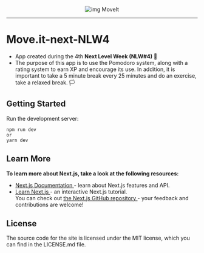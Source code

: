 
<p align="center">
  <img src="https://user-images.githubusercontent.com/51030560/108794224-24d43b00-7564-11eb-805a-4fb4dd34b9be.png" alt="img MoveIt" /> </p>
  
  <hr>
  
<h1> <strong> Move.it-next-NLW4 </strong> </h1>


- App created during the 4th <strong> Next Level Week (NLW#4) </strong>🚀
- The purpose of this app is to use the Pomodoro system, along with a rating system to earn XP and encourage its use. In addition, it is important to take a 5 minute break every 25 minutes and do an exercise, take a relaxed break. &#127987;


<h2> <strong> Getting Started </strong> </h2>

Run the development server:

```
npm run dev
or
yarn dev
```

<h2> <strong> Learn More </strong> </h2>

<strong> To learn more about Next.js, take a look at the following resources: </strong>

- <a href="https://nextjs.org/docs"> Next.js Documentation </a> - learn about Next.js features and API. <br>
- <a href="https://nextjs.org/learn/basics/create-nextjs-app"> Learn Next.js </a> - an interactive Next.js tutorial. <br>
You can check out <a href="https://github.com/vercel/next.js/"> the Next.js GitHub repository </a> - your feedback and contributions are welcome! <br>

<h2> <strong> License </strong> </h2>
The source code for the site is licensed under the MIT license, which you can find in the LICENSE.md file.
